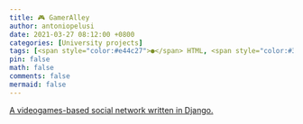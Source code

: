 ```yaml
---
title: 🎮 GamerAlley
author: antoniopelusi
date: 2021-03-27 08:12:00 +0800
categories: [University projects]
tags: [<span style="color:#e44c27">●</span> HTML, <span style="color:#3573a6">●</span> Python, <span style="color:#f1e15a">●</span> JavaScript, <span style="color:#543e7c">●</span> CSS, <span style="color:#394d54">●</span> Dockerfile]
pin: false
math: false
comments: false
mermaid: false
---
```


[GithubLink]: https://github.com/antoniopelusi/GamerAlley

[A videogames-based social network written in Django.][GithubLink]